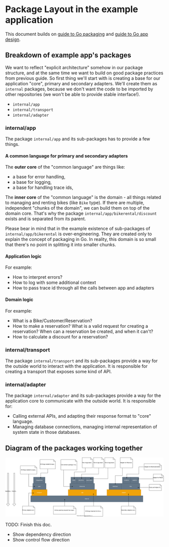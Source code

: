 # Package Layout in the example application

This document builds on [guide to Go packaging](/docs/packages/PACKAGES.md) and [guide to Go app design](/docs/appdesign/DESIGN.md).

## Breakdown of example app's packages

We want to reflect "explicit architecture" somehow in our package structure, and at the same time we want to build on good package practices from previous guide. So first thing we'll start with is creating a base for our application "core", primary and secondary adapters. We'll create them as `internal` packages, because we don't want the code to be imported by other repositories (we won't be able to provide stable interface!).

- `internal/app`
- `internal/transport`
- `internal/adapter`

### internal/app

The package `internal/app` and its sub-packages has to provide a few things.

#### A common language for primary and secondary adapters

The **outer core** of the "common language" are things like:

- a base for error handling,
- a base for logging,
- a base for handling trace ids,

The **inner core** of the "common language" is the domain - all things related to managing and renting bikes (like `Bike` type).
If there are multiple, independent "chunks of the domain", we can build them on top of the domain core. That's why the package `internal/app/bikerental/discount` exists and is separated from its parent.

Please bear in mind that in the example existence of sub-packages of `internal/app/bikerental` is over-engineering. They are created only to explain the concept of packaging in Go. In reality, this domain is so small that there's no point in splitting it into smaller chunks.

#### Application logic

For example:

- How to interpret errors?
- How to log with some additional context
- How to pass trace id through all the calls between app and adapters

#### Domain logic

For example:

- What is a Bike/Customer/Reservation?
- How to make a reservation? What is a valid request for creating a reservation? When can a reservation be created, and when it can't?
- How to calculate a discount for a reservation?

### internal/transport

The package `internal/transport` and its sub-packages provide a way for the outside world to interact with the application. It is responsible for creating a transport that exposes some kind of API.

### internal/adapter

The package `internal/adapter` and its sub-packages provide a way for the application core to communicate with the outside world. It is responsible for:

- Calling external APIs, and adapting their response format to "core" language.
- Managing database connections, managing internal representation of system state in those databases.

## Diagram of the packages working together

![Packages breakdown](apppackages.svg)


TODO: Finish this doc.

- Show dependency direction
- Show control flow direction
